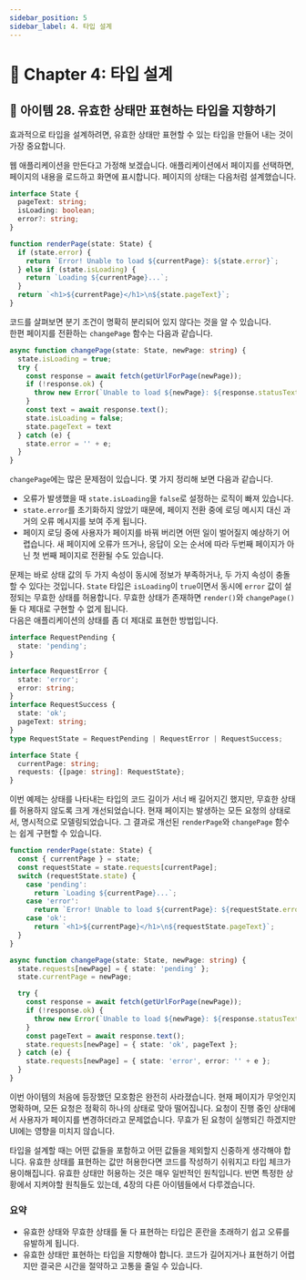 ```yaml
---
sidebar_position: 5
sidebar_label: 4. 타입 설계
---
```


# 🐤 Chapter 4: 타입 설계

## 🥕 아이템 28. 유효한 상태만 표현하는 타입을 지향하기
효과적으로 타입을 설계하려면, 유효한 상태만 표현할 수 있는 타입을 만들어 내는 것이 가장 중요합니다.   

웹 애플리케이션을 만든다고 가정해 보겠습니다. 애플리케이션에서 페이지를 선택하면, 페이지의 내용을 로드하고 화면에 표시합니다. 페이지의 상태는 다음처럼 설계했습니다.

```ts
interface State {
  pageText: string;
  isLoading: boolean;
  error?: string;
}

function renderPage(state: State) {
  if (state.error) {
    return `Error! Unable to load ${currentPage}: ${state.error}`;
  } else if (state.isLoading) {
    return `Loading ${currentPage}...`;
  }
  return `<h1>${currentPage}</h1>\n${state.pageText}`;
}
```

코드를 살펴보면 분기 조건이 명확히 분리되어 있지 않다는 것을 알 수 있습니다.   
한편 페이지를 전환하는 `changePage` 함수는 다음과 같습니다.

```ts
async function changePage(state: State, newPage: string) {
  state.isLoading = true;
  try {
    const response = await fetch(getUrlForPage(newPage));
    if (!response.ok) {
      throw new Error(`Unable to load ${newPage}: ${response.statusText}`);
    }
    const text = await response.text();
    state.isLoading = false;
    state.pageText = text
  } catch (e) {
    state.error = '' + e;
  }
}
```

`changePage`에는 많은 문제점이 있습니다. 몇 가지 정리해 보면 다음과 같습니다.
- 오류가 발생했을 때 `state.isLoading`을 `false`로 설정하는 로직이 빠져 있습니다.
- `state.error`를 초기화하지 않았기 때문에, 페이지 전환 중에 로딩 메시지 대신 과거의 오류 메시지를 보여 주게 됩니다.
- 페이지 로딩 중에 사용자가 페이지를 바꿔 버리면 어떤 일이 벌어질지 예상하기 어렵습니다. 새 페이지에 오류가 뜨거나, 응답이 오는 순서에 따라 두번째 페이지가 아닌 첫 번째 페이지로 전환될 수도 있습니다.

문제는 바로 상태 값의 두 가지 속성이 동시에 정보가 부족하거나, 두 가지 속성이 충돌할 수 있다는 것입니다. `State` 타입은 `isLoading`이 `true`이면서 동시에 `error` 값이 설정되는 무효한 상태를 허용합니다. 무효한 상태가 존재하면 `render()`와 `changePage()` 둘 다 제대로 구현할 수 없게 됩니다.   
다음은 애플리케이션의 상태를 좀 더 제대로 표현한 방법입니다.

```ts
interface RequestPending {
  state: 'pending';
}

interface RequestError {
  state: 'error';
  error: string;
}
interface RequestSuccess {
  state: 'ok';
  pageText: string;
}
type RequestState = RequestPending | RequestError | RequestSuccess;

interface State {
  currentPage: string;
  requests: {[page: string]: RequestState};
}
```

이번 예제는 상태를 나타내는 타입의 코드 길이가 서너 배 길어지긴 했지만, 무효한 상태를 허용하지 않도록 크게 개선되었습니다. 현재 페이지는 발생하는 모든 요청의 상태로서, 명시적으로 모델링되었습니다. 그 결과로 개선된 `renderPage`와 `changePage` 함수는 쉽게 구현할 수 있습니다.

```ts
function renderPage(state: State) {
  const { currentPage } = state;
  const requestState = state.requests[currentPage];
  switch (requestState.state) {
    case 'pending':
      return `Loading ${currentPage}...`;
    case 'error':
      return `Error! Unable to load ${currentPage}: ${requestState.error}`;
    case 'ok':
      return `<h1>${currentPage}</h1>\n${requestState.pageText}`;
  }
}

async function changePage(state: State, newPage: string) {
  state.requests[newPage] = { state: 'pending' };
  state.currentPage = newPage;

  try {
    const response = await fetch(getUrlForPage(newPage));
    if (!response.ok) {
      throw new Error(`Unable to load ${newPage}: ${response.statusText}`);
    }
    const pageText = await response.text();
    state.requests[newPage] = { state: 'ok', pageText };
  } catch (e) {
    state.requests[newPage] = { state: 'error', error: '' + e };
  }
}
```

이번 아이템의 처음에 등장했던 모호함은 완전히 사라졌습니다. 현재 페이지가 무엇인지 명확하며, 모든 요청은 정확히 하나의 상태로 맞아 떨어집니다. 요청이 진행 중인 상태에서 사용자가 페이지를 변경하더라고 문제없습니다. 무효가 된 요청이 실행되긴 하겠지만 UI에는 영향을 미치지 않습니다.   

타입을 설계할 때는 어떤 값들을 포함하고 어떤 값들을 제외할지 신중하게 생각해야 합니다. 유효한 상태를 표현하는 값만 허용한다면 코드를 작성하기 쉬워지고 타입 체크가 용이해집니다. 유효한 상태만 허용하는 것은 매우 일반적인 원칙입니다. 반면 특정한 상황에서 지켜야할 원칙들도 있는데, 4장의 다른 아이템들에서 다루겠습니다.   

### 요약

- 유효한 상태와 무효한 상태를 둘 다 표현하는 타입은 혼란을 초래하기 쉽고 오류를 유발하게 됩니다.
- 유효한 상태만 표현하는 타입을 지향해야 합니다. 코드가 길어지거나 표현하기 어렵지만 결국은 시간을 절약하고 고통을 줄일 수 있습니다.
